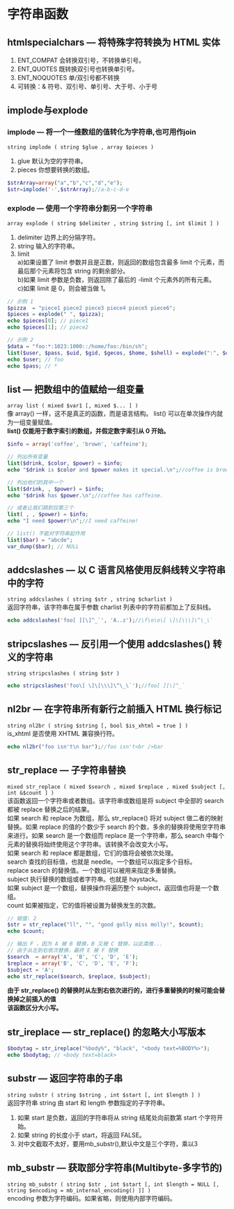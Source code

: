 # 字符串函数
## htmlspecialchars — 将特殊字符转换为 HTML 实体
1. ENT_COMPAT  会转换双引号，不转换单引号。
2. ENT_QUOTES  既转换双引号也转换单引号。
3. ENT_NOQUOTES    单/双引号都不转换
4. 可转换：& 符号、双引号、单引号、大于号、小于号

## implode与explode
### implode — 将一个一维数组的值转化为字符串,也可用作join  
`string implode ( string $glue , array $pieces )`    

1. glue 默认为空的字符串。
2. pieces 你想要转换的数组。

```php
$strArray=array("a","b","c","d","e");
$str=implode('-',$strArray);//a-b-c-d-e
```
### explode — 使用一个字符串分割另一个字符串  

`array explode ( string $delimiter , string $string [, int $limit ] )`

1. delimiter 边界上的分隔字符。
2. string 输入的字符串。
3. limit   
    a)如果设置了 limit 参数并且是正数，则返回的数组包含最多 limit 个元素，而最后那个元素将包含 string 的剩余部分。  
    b)如果 limit 参数是负数，则返回除了最后的 -limit 个元素外的所有元素。  
    c)如果 limit 是 0，则会被当做 1。  

```php
// 示例 1
$pizza  = "piece1 piece2 piece3 piece4 piece5 piece6";
$pieces = explode(" ", $pizza);
echo $pieces[0]; // piece1
echo $pieces[1]; // piece2

// 示例 2
$data = "foo:*:1023:1000::/home/foo:/bin/sh";
list($user, $pass, $uid, $gid, $gecos, $home, $shell) = explode(":", $data);
echo $user; // foo
echo $pass; // *
```

## list — 把数组中的值赋给一组变量
`array list ( mixed $var1 [, mixed $... ] )`  
像 array() 一样，这不是真正的函数，而是语言结构。 list() 可以在单次操作内就为一组变量赋值。  
__list() 仅能用于数字索引的数组，并假定数字索引从 0 开始。__
```php
$info = array('coffee', 'brown', 'caffeine');

// 列出所有变量
list($drink, $color, $power) = $info;
echo "$drink is $color and $power makes it special.\n";//coffee is brown and caffeine makes it special.

// 列出他们的其中一个
list($drink, , $power) = $info;
echo "$drink has $power.\n";//coffee has caffeine.

// 或者让我们跳到仅第三个
list( , , $power) = $info;
echo "I need $power!\n";//I need caffeine!

// list() 不能对字符串起作用
list($bar) = "abcde";
var_dump($bar); // NULL
```

## addcslashes — 以 C 语言风格使用反斜线转义字符串中的字符
`string addcslashes ( string $str , string $charlist )`  
返回字符串，该字符串在属于参数 charlist 列表中的字符前都加上了反斜线。
```php
echo addcslashes('foo[ ][\]^_`', 'A..z');//\f\o\o\[ \]\[\\\]\^\_\`
```
## stripcslashes — 反引用一个使用 addcslashes() 转义的字符串
`string stripcslashes ( string $str )`  
```php
echo stripcslashes('foo\[ \]\[\\\]\^\_\`');//foo[ ][\]^_`
```

## nl2br — 在字符串所有新行之前插入 HTML 换行标记
`string nl2br ( string $string [, bool $is_xhtml = true ] )`  
is_xhtml 是否使用 XHTML 兼容换行符。  
```php
echo nl2br("foo isn't\n bar");//foo isn't<br />bar
```

## str_replace — 子字符串替换
`mixed str_replace ( mixed $search , mixed $replace , mixed $subject [, int &$count ] )`  
该函数返回一个字符串或者数组。该字符串或数组是将 subject 中全部的 search 都被 replace 替换之后的结果。  
如果 search 和 replace 为数组，那么 str_replace() 将对 subject 做二者的映射替换。如果 replace 的值的个数少于 search 的个数，多余的替换将使用空字符串来进行。如果 search 是一个数组而 replace 是一个字符串，那么 search 中每个元素的替换将始终使用这个字符串。该转换不会改变大小写。  
如果 search 和 replace 都是数组，它们的值将会被依次处理。  
search 查找的目标值，也就是 needle。一个数组可以指定多个目标。  
replace search 的替换值。一个数组可以被用来指定多重替换。  
subject  执行替换的数组或者字符串。也就是 haystack。  
如果 subject 是一个数组，替换操作将遍历整个 subject，返回值也将是一个数组。  
count 如果被指定，它的值将被设置为替换发生的次数。  
```php
// 赋值: 2
$str = str_replace("ll", "", "good golly miss molly!", $count);
echo $count;

// 输出 F ，因为 A 被 B 替换，B 又被 C 替换，以此类推...
// 由于从左到右依次替换，最终 E 被 F 替换
$search  = array('A', 'B', 'C', 'D', 'E');
$replace = array('B', 'C', 'D', 'E', 'F');
$subject = 'A';
echo str_replace($search, $replace, $subject);
```
__由于 str_replace() 的替换时从左到右依次进行的，进行多重替换的时候可能会替换掉之前插入的值__  
__该函数区分大小写。__

## str_ireplace — str_replace() 的忽略大小写版本
```php
$bodytag = str_ireplace("%body%", "black", "<body text=%BODY%>");
echo $bodytag; // <body text=black>
```

## substr — 返回字符串的子串
`string substr ( string $string , int $start [, int $length ] )`  
返回字符串 string 由 start 和 length 参数指定的子字符串。  

1. 如果 start 是负数，返回的字符串将从 string 结尾处向前数第 start 个字符开始。
2. 如果 string 的长度小于 start，将返回 FALSE。
3. 对中文截取不太好，要用mb_substr(),默认中文是三个字符，乘以3

## mb_substr — 获取部分字符串(Multibyte-多字节的)
`string mb_substr ( string $str , int $start [, int $length = NULL [, string $encoding = mb_internal_encoding() ]] )`  
encoding 参数为字符编码。如果省略，则使用内部字符编码。  
